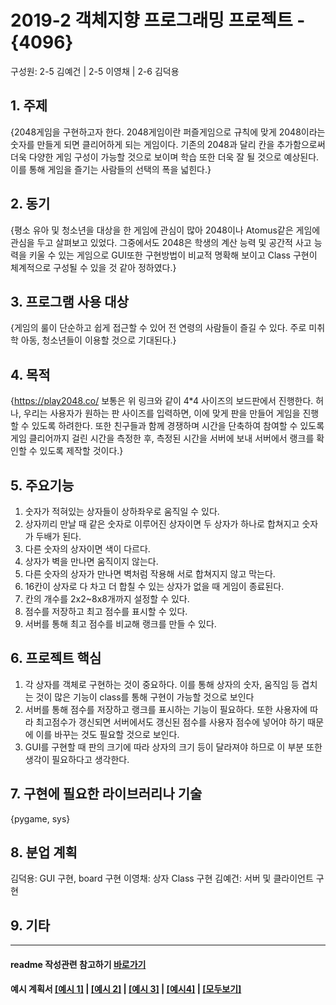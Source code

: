 # 2019-2 객체지향 프로그래밍 프로젝트 - **{4096}**
구성원: 2-5 김예건 | 2-5 이영채 | 2-6 김덕용

## 1. 주제
{2048게임을 구현하고자 한다. 2048게임이란 퍼즐게임으로 규칙에 맞게 2048이라는 숫자를 만들게 되면 클리어하게 되는 게임이다. 기존의 2048과 달리 칸을 추가함으로써 더욱 다양한 게임 구성이 가능할 것으로 보이며 학습 또한 더욱 잘 될 것으로 예상된다. 이를 통해 게임을 즐기는 사람들의 선택의 폭을 넓힌다.}

## 2. 동기
{평소 유아 및 청소년을 대상을 한 게임에 관심이 많아 2048이나 Atomus같은 게임에 관심을 두고 살펴보고 있었다. 그중에서도 2048은 학생의 계산 능력 및 공간적 사고 능력을 키울 수 있는 게임으로 GUI또한 구현방법이 비교적 명확해 보이고 Class 구현이 체계적으로 구성될 수 있을 것 같아 정하였다.}

## 3. 프로그램 사용 대상
{게임의 룰이 단순하고 쉽게 접근할 수 있어 전 연령의 사람들이 즐길 수 있다. 주로 미취학 아동, 청소년들이 이용할 것으로 기대된다.}

## 4. 목적
{https://play2048.co/
보통은 위 링크와 같이 4*4 사이즈의 보드판에서 진행한다. 허나, 우리는 사용자가 원하는 판 사이즈를 입력하면, 이에 맞게 판을 만들어 게임을 진행할 수 있도록 하려한다. 또한 친구들과 함께 경쟁하며 시간을 단축하여 참여할 수 있도록 게임 클리어까지 걸린 시간을 측정한 후, 측정된 시간을 서버에 보내 서버에서 랭크를 확인할 수 있도록 제작할 것이다.}

## 5. 주요기능
1. 숫자가 적혀있는 상자들이 상하좌우로 움직일 수 있다.
2. 상자끼리 만날 때 같은 숫자로 이루어진 상자이면 두 상자가 하나로 합쳐지고 숫자가 두배가 된다. 
3. 다른 숫자의 상자이면 색이 다르다. 
4. 상자가 벽을 만나면 움직이지 않는다. 
5. 다른 숫자의 상자가 만나면 벽처럼 작용해 서로 합쳐지지 않고 막는다.
6. 16칸이 상자로 다 차고 더 합칠 수 있는 상자가 없을 때 게임이 종료된다.
7. 칸의 개수를 2x2~8x8개까지 설정할 수 있다.
8. 점수를 저장하고 최고 점수를 표시할 수 있다.
9. 서버를 통해 최고 점수를 비교해 랭크를 만들 수 있다.

## 6. 프로젝트 핵심
1. 각 상자를 객체로 구현하는 것이 중요하다. 이를 통해 상자의 숫자, 움직임 등 겹치는 것이 많은 기능이 class를 통해 구현이 가능할 것으로 보인다
2. 서버를 통해 점수를 저장하고 랭크를 표시하는 기능이 필요하다. 또한 사용자에 따라 최고점수가 갱신되면 서버에서도 갱신된 점수를 사용자 점수에 넣어야 하기 때문에 이를 바꾸는 것도 필요할 것으로 보인다.
3. GUI를 구현할 때 판의 크기에 따라 상자의 크기 등이 달라져야 하므로 이 부분 또한 생각이 필요하다고 생각한다.

## 7. 구현에 필요한 라이브러리나 기술
{pygame, sys}

## 8. **분업 계획**
김덕용: GUI 구현, board 구현
이영채: 상자 Class 구현
김예건: 서버 및 클라이언트 구현

## 9. 기타

<hr>

#### readme 작성관련 참고하기 [바로가기](https://heropy.blog/2017/09/30/markdown/)

#### 예시 계획서 [[예시 1]](https://docs.google.com/document/d/1hcuGhTtmiTUxuBtr3O6ffrSMahKNhEj33woE02V-84U/edit?usp=sharing) | [[예시 2]](https://docs.google.com/document/d/1FmxTZvmrroOW4uZ34Xfyyk9ejrQNx6gtsB6k7zOvHYE/edit?usp=sharing) | [[예시 3]](https://github.com/goldmango328/2018-OOP-Python-Light) | [[예시4]](https://github.com/ssy05468/2018-OOP-Python-lightbulb) | [[모두보기]](https://github.com/kadragon/oop_project_ex/network/members)
